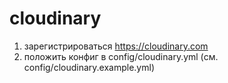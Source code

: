 # cloudinary

1. зарегистрироваться https://cloudinary.com
2. положить конфиг в config/cloudinary.yml (см. config/cloudinary.example.yml)
